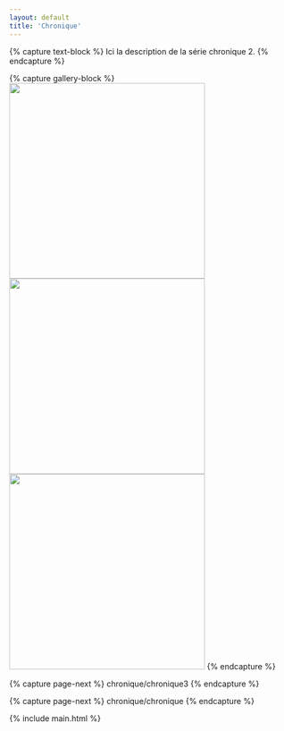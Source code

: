 ```yaml
---
layout: default
title: 'Chronique'
---
```


{% capture text-block %}
Ici la description de la série chronique 2.
{% endcapture %}

{% capture gallery-block %}
<img src="{{ site.github.url }}/assets/img/projects/chronique/P1014074.jpg"
    width="350" alt=""/>
<img src="{{ site.github.url }}/assets/img/projects/chronique/P1013177.jpg"
    width="350" alt=""/>
<img src="{{ site.github.url }}/assets/img/projects/chronique/01013604.jpg"
    width="350" alt=""/>
{% endcapture %}

{% capture page-next %}
chronique/chronique3
{% endcapture %}

{% capture page-next %}
chronique/chronique
{% endcapture %}

{% include main.html %}